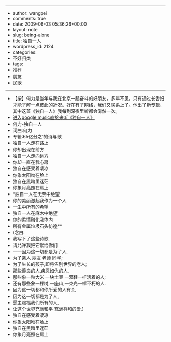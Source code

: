 - --
- author: wangpei
- comments: true
- date: 2009-06-03 05:36:26+00:00
- layout: note
- slug: being-alone
- title: 独自一人
- wordpress_id: 2124
- categories:
- 不好归类
- tags:
- 推荐
- 朋友
- 民歌
- --
- 【按】何力是当年与我在北京一起奋斗的好朋友，多年不见，只有通过长舌妇才能了解一点彼此的近况。好在有了网络，我们又联系上了。他出了新专辑，其中这首《独自一人》我每到深夜里听都会潸然一次。
- [进入google music直接来听《独自一人》](http://www.google.cn/music/search?q=%E4%BD%95%E5%8A%9B+%E7%8B%AC%E8%87%AA%E4%B8%80%E4%BA%BA&aq=f)
- 何力-独自一人
- 词曲:何力
- 专辑:65亿分之1的诗与歌
- 独自一人走在路上
- 你却出现在前方
- 独自一人走向远方
- 你却一直在我心房
- 独自在感受着凄凉
- 你象太阳吻在脸上
- 独自在黑暗里迷茫
- 你象月亮照在肩上
- *独自一人在无奈中绝望
- 你的美丽激起我作为一个人
- 一生中所有的希望
- 独自一人在麻木中绝望
- 你的柔情融化我体内
- 所有金属垃圾石头彷徨**
- (念白:
- 我写下了这些诗歌,
- 请允许我把它献给你们
- ——因为这一切都是为了人,
- 为了亲人 朋友 老师 同学;
- 为了生长的孩子,即将告别世界的老人;
- 那些善良的人,疾恶如仇的人.
- 那些象一粒大米 一块土豆 一双鞋一样活着的人;
- 还有那些象一棵树,一座山,一束光一样不朽的人.
- 因为这一切都和你所爱的人有关,
- 因为这一切都是为了人,
- 愿主赐福我们所有的人,
- 让这个世界充满和平 充满祥和的爱.)
- 独自在感受着凄凉
- 你象太阳吻在脸上
- 独自在黑暗里迷茫
- 你象月亮照在肩上

